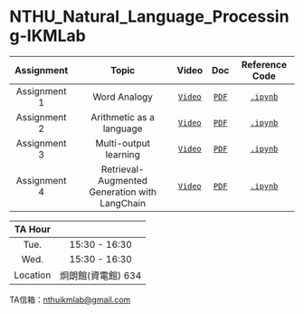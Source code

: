 # NTHU_Natural_Language_Processing-IKMLab

| Assignment | Topic | Video | Doc | Reference Code |
| :-: | :-: | :-: | :-: | :-: |
| Assignment 1 | Word Analogy | [`Video`](https://youtu.be/P4tQgWPh4H8) | [`PDF`](./Assignment1/NTHU-NLP-HW1-word-emb.pdf) | [`.ipynb`](./Assignment1/main.ipynb) |
| Assignment 2 | Arithmetic as a language | [`Video`](https://www.youtube.com/watch?v=y8avfu_oogk) | [`PDF`](./Assignment2/NTHU-NLP-HW2-Arithmetic-Updated.pdf) | [`.ipynb`](./Assignment2/main.ipynb) |
| Assignment 3 | Multi-output learning | [`Video`](https://youtu.be/JMk677TmRJ0) | [`PDF`](./Assignment3/NTHU-NLP-HW3-Multi-output-learning.pdf) | [`.ipynb`](./Assignment3/assignment3_sample.ipynb) |
| Assignment 4 | Retrieval-Augmented Generation with LangChain | [`Video`](https://youtu.be/XCF4eOLSEUY) | [`PDF`](./Assignment4/NTHU-NLP-HW4-RAG.pdf) | [`.ipynb`](./Assignment4/assignment4_RAG.ipynb) |
 
|TA Hour||
| :-: | :-: |
|Tue. | 15:30 - 16:30 |
|Wed. | 15:30 - 16:30 |
| Location | 炯朗館(資電館) 634 |

TA信箱：nthuikmlab@gmail.com
